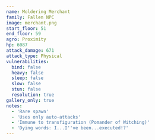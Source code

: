 ```yaml
---
name: Moldering Merchant
family: Fallen NPC
image: merchant.png
start_floor: 51
end_floor: 59
agro: Proximity
hp: 6087
attack_damage: 671
attack_type: Physical
vulnerabilities:
  bind: false
  heavy: false
  sleep: false
  slow: false
  stun: false
  resolution: true
gallery_only: true
notes:
  - 'Rare spawn'
  - 'Uses only auto-attacks'
  - 'Immune to transfiguration (Pomander of Witching)'
  - 'Dying words: I...I''ve been...executed!?'
---
```

